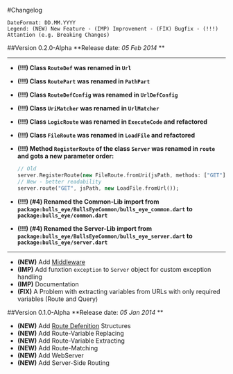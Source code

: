 #Changelog
```
DateFormat: DD.MM.YYYY
Legend: (NEW) New Feature - (IMP) Improvement - (FIX) Bugfix - (!!!) Attantion (e.g. Breaking Changes)
```

##Version 0.2.0-Alpha
**Release date: *05 Feb 2014* **

--------------------------------------------------------------
- **(!!!) Class `RouteDef` was renamed in `Url`**
- **(!!!) Class `RoutePart` was renamed in `PathPart`**
- **(!!!) Class `RouteDefConfig` was renamed in `UrlDefConfig`**
- **(!!!) Class `UriMatcher` was renamed in `UrlMatcher`**
- **(!!!) Class `LogicRoute` was renamed in `ExecuteCode` and refactored**
- **(!!!) Class `FileRoute` was renamed in `LoadFile` and refactored**
- **(!!!) Method `RegisterRoute` of the class `Server` was renamed in `route` and gots a new parameter order:**

  ```dart
  // Old
  server.RegisterRoute(new FileRoute.fromUri(jsPath, methods: ["GET"]));
  // New - better readability
  server.route("GET", jsPath, new LoadFile.fromUrl());
  ``` 
- **(!!!) (#4) Renamed the Common-Lib import from `package:bulls_eye/BullsEyeCommon/bulls_eye_common.dart` to `package:bulls_eye/common.dart`**
- **(!!!) (#4) Renamed the Server-Lib import from `package:bulls_eye/BullsEyeCommon/bulls_eye_server.dart` to `package:bulls_eye/server.dart`**

--------------------------------------------------------------

- **(NEW)** Add [Middleware](/doc/Server/Middleware.md)
- **(IMP)** Add funxtion `exception` to `Server` object for custom exception handling
- **(IMP)** Documentation
- **(FIX)** A Problem with extracting variables from URLs with only required variables (Route and Query)

##Version 0.1.0-Alpha
**Release date: *05 Jan 2014* **

- **(NEW)** Add [Route Defenition](/doc/URLDefenition.md) Structures
- **(NEW)** Add Route-Variable Replacing
- **(NEW)** Add Route-Variable Extracting
- **(NEW)** Add Route-Matching
- **(NEW)** Add WebServer
- **(NEW)** Add Server-Side Routing
